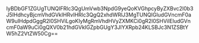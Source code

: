 IyBDbGF1ZGUgTUNQIFRlc3QgUmVwb3NpdG9yeQoKVGhpcyByZXBvc2l0b3J5IHdhcyBjcmVhdGVkIHRvIHRlc3QgQ2xhdWRlJ3MgTUNQIGludGVncmF0aW9uIHdpdGggR2l0SHViLgoKIyMgRmVhdHVyZXMKCi0gR2l0SHViIEludGVncmF0aW9uCi0gQXV0b21hdGVkIGZpbGUgY3JlYXRpb24KLSBJc3N1ZSBtYW5hZ2VtZW50Cg==